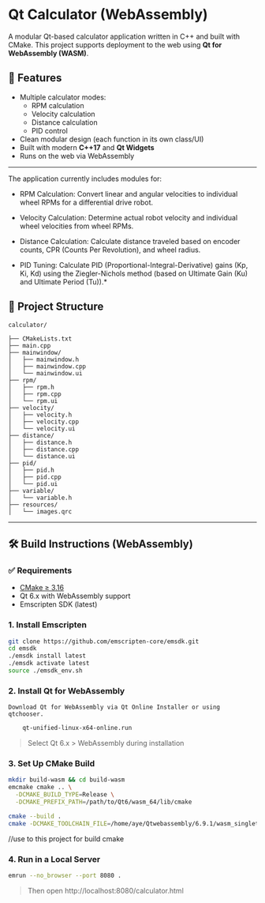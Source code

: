 # Qt Calculator (WebAssembly)

A modular Qt-based calculator application written in C++ and built with CMake. This project supports deployment to the web using **Qt for WebAssembly (WASM)**.

## 🚀 Features

- Multiple calculator modes:
  - RPM calculation
  - Velocity calculation
  - Distance calculation
  - PID control
- Clean modular design (each function in its own class/UI)
- Built with modern **C++17** and **Qt Widgets**
- Runs on the web via WebAssembly

---
The application currently includes modules for:

  * RPM Calculation: Convert linear and angular velocities to individual wheel RPMs for a differential drive robot.

 *  Velocity Calculation: Determine actual robot velocity and individual wheel velocities from wheel RPMs.

 *  Distance Calculation: Calculate distance traveled based on encoder counts, CPR (Counts Per Revolution), and wheel radius.

  * PID Tuning: Calculate PID (Proportional-Integral-Derivative) gains (Kp, Ki, Kd) using the Ziegler-Nichols method (based on Ultimate Gain (Ku) and Ultimate Period (Tu)).*
## 📁 Project Structure

    calculator/

    ├── CMakeLists.txt
    ├── main.cpp
    ├── mainwindow/
    │   ├── mainwindow.h
    │   ├── mainwindow.cpp
    │   └── mainwindow.ui
    ├── rpm/
    │   ├── rpm.h
    │   ├── rpm.cpp
    │   └── rpm.ui
    ├── velocity/
    │   ├── velocity.h
    │   ├── velocity.cpp
    │   └── velocity.ui
    ├── distance/
    │   ├── distance.h
    │   ├── distance.cpp
    │   └── distance.ui
    ├── pid/
    │   ├── pid.h
    │   ├── pid.cpp
    │   └── pid.ui
    ├── variable/
    │   └── variable.h
    ├── resources/
    │   └── images.qrc



---

## 🛠️ Build Instructions (WebAssembly)

### ✅ Requirements

- [CMake ≥ 3.16](https://cmake.org/download/)
- Qt 6.x with WebAssembly support
- Emscripten SDK (latest)

### 1. Install Emscripten

```bash
git clone https://github.com/emscripten-core/emsdk.git
cd emsdk
./emsdk install latest
./emsdk activate latest
source ./emsdk_env.sh
```
### 2. Install Qt for WebAssembly
    Download Qt for WebAssembly via Qt Online Installer or using qtchooser.
```bash
    qt-unified-linux-x64-online.run
```
> Select Qt 6.x > WebAssembly during installation

### 3. Set Up CMake Build
```bash
mkdir build-wasm && cd build-wasm
emcmake cmake .. \
  -DCMAKE_BUILD_TYPE=Release \
  -DCMAKE_PREFIX_PATH=/path/to/Qt6/wasm_64/lib/cmake
```
```bash
cmake --build .
cmake -DCMAKE_TOOLCHAIN_FILE=/home/aye/Qtwebassembly/6.9.1/wasm_singlethread/lib/cmake/Qt6/qt.toolchain.cmake ..
```
//use to this project for build cmake

### 4. Run in a Local Server
```bash
emrun --no_browser --port 8080 .
```
> Then open http://localhost:8080/calculator.html





